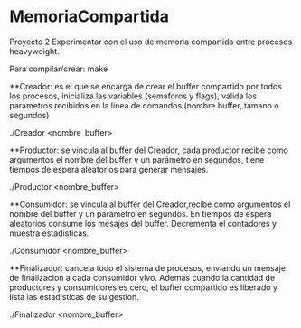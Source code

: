 # MemoriaCompartida
Proyecto 2
Experimentar  con  el  uso de  memoria  compartida  entre  procesos heavyweight. 

Para compilar/crear: 
	make

**Creador: es el que se encarga de crear el buffer compartido por todos los procesos,
inicializa las variables (semaforos y flags), valida los parametros recibidos en la linea de comandos (nombre buffer, tamano o segundos)

./Creador <nombre_buffer> <tamano>

**Productor: se vincula al  buffer del Creador, cada productor recibe como argumentos el nombre del buffer y un parámetro en segundos, tiene tiempos de espera aleatorios para generar mensajes.

./Productor <nombre_buffer> <segundos>

**Consumidor: se vincula al  buffer del Creador,recibe como argumentos el nombre del buffer y un parámetro en segundos.	En tiempos de espera aleatorios consume los mesajes del buffer. Decrementa el contadores y muestra estadisticas.

./Consumidor <nombre_buffer> <segundos>

**Finalizador: cancela todo el sistema de procesos, enviando un mensaje de finalizacion a cada consumidor vivo. Ademas cuando la cantidad de productores y consumidores es cero, el buffer compartido es liberado y lista las estadisticas de su gestion.  

./Finalizador <nombre_buffer>